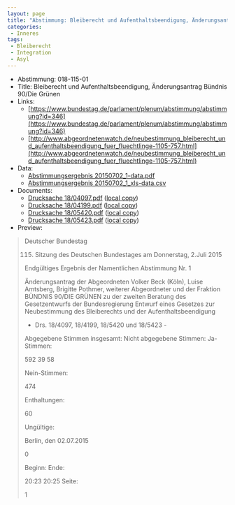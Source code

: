 ```yaml
---
layout: page
title: "Abstimmung: Bleiberecht und Aufenthaltsbeendigung, Änderungsantrag Bündnis 90/Die Grünen"
categories:
 - Inneres
tags:
 - Bleiberecht
 - Integration
 - Asyl
---
```


* Abstimmung: 018-115-01
* Title: Bleiberecht und Aufenthaltsbeendigung, Änderungsantrag Bündnis 90/Die Grünen
* Links: 
    * [https://www.bundestag.de/parlament/plenum/abstimmung/abstimmung?id=346](https://www.bundestag.de/parlament/plenum/abstimmung/abstimmung?id=346)
    * [http://www.abgeordnetenwatch.de/neubestimmung_bleiberecht_und_aufenthaltsbeendigung_fuer_fluechtlinge-1105-757.html](http://www.abgeordnetenwatch.de/neubestimmung_bleiberecht_und_aufenthaltsbeendigung_fuer_fluechtlinge-1105-757.html)
* Data: 
    * [Abstimmungsergebnis 20150702_1-data.pdf](/res/abstimmungsliste/20150702_1-data.pdf)
    * [Abstimmungsergebnis 20150702_1_xls-data.csv](/res/abstimmungsliste/analyses/20150702_1_xls-data.csv)
* Documents: 
    * [Drucksache 18/04097.pdf](http://dip21.bundestag.de/dip21/btd/18/040/1804097.pdf) ([local copy](/res/abstimmungsdaten/018-115-01/1804097.pdf))
    * [Drucksache 18/04199.pdf](http://dip21.bundestag.de/dip21/btd/18/041/1804199.pdf) ([local copy](/res/abstimmungsdaten/018-115-01/1804199.pdf))
    * [Drucksache 18/05420.pdf](http://dip21.bundestag.de/dip21/btd/18/054/1805420.pdf) ([local copy](/res/abstimmungsdaten/018-115-01/1805420.pdf))
    * [Drucksache 18/05423.pdf](http://dip21.bundestag.de/dip21/btd/18/054/1805423.pdf) ([local copy](/res/abstimmungsdaten/018-115-01/1805423.pdf))
* Preview: 
> Deutscher Bundestag
> 
> 115. Sitzung des Deutschen Bundestages
> am Donnerstag, 2.Juli 2015
> 
> Endgültiges Ergebnis der Namentlichen Abstimmung Nr. 1
> 
> Änderungsantrag der Abgeordneten Volker Beck (Köln), Luise Amtsberg, Brigitte Pothmer,
> weiterer Abgeordneter und der Fraktion BÜNDNIS 90/DIE GRÜNEN
> zu der zweiten Beratung des Gesetzentwurfs der Bundesregierung
> Entwurf eines Gesetzes zur Neubestimmung des Bleiberechts und der
> Aufenthaltsbeendigung
> - Drs. 18/4097, 18/4199, 18/5420 und 18/5423 -
> 
> Abgegebene Stimmen insgesamt:
> Nicht abgegebene Stimmen:
> Ja-Stimmen:
> 
> 592
> 39
> 58
> 
> Nein-Stimmen:
> 
> 474
> 
> Enthaltungen:
> 
> 60
> 
> Ungültige:
> 
> Berlin, den 02.07.2015
> 
> 0
> 
> Beginn:
> Ende:
> 
> 20:23
> 20:25
> Seite:
> 
> 1
> 
> 
